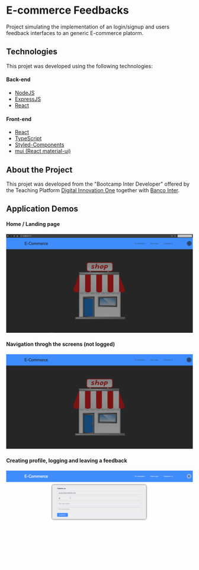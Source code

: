
# E-commerce Feedbacks

  Project simulating the implementation of an login/signup and users feedback interfaces to an generic E-commerce platorm. 

## Technologies

  This projet was developed using the following technologies:

 #### Back-end
- [NodeJS](https://nodejs.org/)
- [ExpressJS](https://expressjs.com/)
- [React](https://reactjs.org/)
 
 #### Front-end
- [React](https://reactjs.org/)
- [TypeScript](https://www.typescriptlang.org/)
- [Styled-Components](https://styled-components.com/)
- [mui (React material-ui)](https://mui.com/pt/)


## About the Project

  This projet was developed from the "Bootcamp Inter Developer" offered by the Teaching Platform [Digital Innovation One](https://digitalinnovation.one/) together with [Banco Inter](https://www.bancointer.com.br/).

## Application Demos

  #### Home / Landing page
  <img src="./demos/home.png" alt="Home / Landing page"/>
  
  #### Navigation throgh the screens (not logged)
  <img src="./demos/nav-not-logged.gif" alt="Navigation throgh the screens"/>

  #### Creating profile, logging and leaving a feedback
  <img src="./demos/nav-logged.gif" alt="Creating profile, logging and leaving feedback"/>
